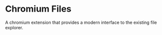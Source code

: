 # Chromium Files

A chromium extension that provides a modern interface to the existing file explorer.